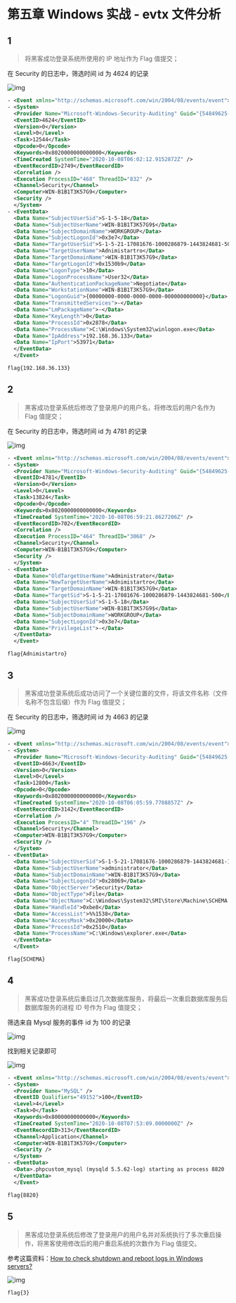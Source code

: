 # 第五章 Windows 实战 - evtx 文件分析

## 1

>
> 将黑客成功登录系统所使用的 IP 地址作为 Flag 值提交；

在 Security 的日志中，筛选时间 id 为 4624 的记录

![img](img/image_20240505-230513.png)

```xml
- <Event xmlns="http://schemas.microsoft.com/win/2004/08/events/event">
- <System>
  <Provider Name="Microsoft-Windows-Security-Auditing" Guid="{54849625-5478-4994-a5ba-3e3b0328c30d}" />
  <EventID>4624</EventID>
  <Version>0</Version>
  <Level>0</Level>
  <Task>12544</Task>
  <Opcode>0</Opcode>
  <Keywords>0x8020000000000000</Keywords>
  <TimeCreated SystemTime="2020-10-08T06:02:12.9152872Z" />
  <EventRecordID>2749</EventRecordID>
  <Correlation />
  <Execution ProcessID="468" ThreadID="832" />
  <Channel>Security</Channel>
  <Computer>WIN-B1B1T3K57G9</Computer>
  <Security />
  </System>
- <EventData>
  <Data Name="SubjectUserSid">S-1-5-18</Data>
  <Data Name="SubjectUserName">WIN-B1B1T3K57G9$</Data>
  <Data Name="SubjectDomainName">WORKGROUP</Data>
  <Data Name="SubjectLogonId">0x3e7</Data>
  <Data Name="TargetUserSid">S-1-5-21-17081676-1000286879-1443824681-500</Data>
  <Data Name="TargetUserName">Adnimistartro</Data>
  <Data Name="TargetDomainName">WIN-B1B1T3K57G9</Data>
  <Data Name="TargetLogonId">0x1530b9</Data>
  <Data Name="LogonType">10</Data>
  <Data Name="LogonProcessName">User32</Data>
  <Data Name="AuthenticationPackageName">Negotiate</Data>
  <Data Name="WorkstationName">WIN-B1B1T3K57G9</Data>
  <Data Name="LogonGuid">{00000000-0000-0000-0000-000000000000}</Data>
  <Data Name="TransmittedServices">-</Data>
  <Data Name="LmPackageName">-</Data>
  <Data Name="KeyLength">0</Data>
  <Data Name="ProcessId">0x2878</Data>
  <Data Name="ProcessName">C:\Windows\System32\winlogon.exe</Data>
  <Data Name="IpAddress">192.168.36.133</Data>
  <Data Name="IpPort">53971</Data>
  </EventData>
  </Event>
```

```plaintext
flag{192.168.36.133}
```

## 2

> 黑客成功登录系统后修改了登录用户的用户名，将修改后的用户名作为 Flag 值提交；

在 Security 的日志中，筛选时间 id 为 4781 的记录

![img](img/image_20240509-230903.png)

```xml
- <Event xmlns="http://schemas.microsoft.com/win/2004/08/events/event">
- <System>
  <Provider Name="Microsoft-Windows-Security-Auditing" Guid="{54849625-5478-4994-a5ba-3e3b0328c30d}" />
  <EventID>4781</EventID>
  <Version>0</Version>
  <Level>0</Level>
  <Task>13824</Task>
  <Opcode>0</Opcode>
  <Keywords>0x8020000000000000</Keywords>
  <TimeCreated SystemTime="2020-10-08T06:59:21.8627206Z" />
  <EventRecordID>702</EventRecordID>
  <Correlation />
  <Execution ProcessID="464" ThreadID="3068" />
  <Channel>Security</Channel>
  <Computer>WIN-B1B1T3K57G9</Computer>
  <Security />
  </System>
- <EventData>
  <Data Name="OldTargetUserName">Administrator</Data>
  <Data Name="NewTargetUserName">Adnimistartro</Data>
  <Data Name="TargetDomainName">WIN-B1B1T3K57G9</Data>
  <Data Name="TargetSid">S-1-5-21-17081676-1000286879-1443824681-500</Data>
  <Data Name="SubjectUserSid">S-1-5-18</Data>
  <Data Name="SubjectUserName">WIN-B1B1T3K57G9$</Data>
  <Data Name="SubjectDomainName">WORKGROUP</Data>
  <Data Name="SubjectLogonId">0x3e7</Data>
  <Data Name="PrivilegeList">-</Data>
  </EventData>
  </Event>
```

```plaintext
flag{Adnimistartro}
```

## 3

> 黑客成功登录系统后成功访问了一个关键位置的文件，将该文件名称（文件名称不包含后缀）作为 Flag 值提交；

在 Security 的日志中，筛选时间 id 为 4663 的记录

![img](img/image_20240516-231633.png)

```xml
- <Event xmlns="http://schemas.microsoft.com/win/2004/08/events/event">
- <System>
  <Provider Name="Microsoft-Windows-Security-Auditing" Guid="{54849625-5478-4994-a5ba-3e3b0328c30d}" />
  <EventID>4663</EventID>
  <Version>0</Version>
  <Level>0</Level>
  <Task>12800</Task>
  <Opcode>0</Opcode>
  <Keywords>0x8020000000000000</Keywords>
  <TimeCreated SystemTime="2020-10-08T06:05:59.7708857Z" />
  <EventRecordID>3142</EventRecordID>
  <Correlation />
  <Execution ProcessID="4" ThreadID="196" />
  <Channel>Security</Channel>
  <Computer>WIN-B1B1T3K57G9</Computer>
  <Security />
  </System>
- <EventData>
  <Data Name="SubjectUserSid">S-1-5-21-17081676-1000286879-1443824681-1000</Data>
  <Data Name="SubjectUserName">administrator</Data>
  <Data Name="SubjectDomainName">WIN-B1B1T3K57G9</Data>
  <Data Name="SubjectLogonId">0x28069</Data>
  <Data Name="ObjectServer">Security</Data>
  <Data Name="ObjectType">File</Data>
  <Data Name="ObjectName">C:\Windows\System32\SMI\Store\Machine\SCHEMA.DAT</Data>
  <Data Name="HandleId">0xbe8</Data>
  <Data Name="AccessList">%%1538</Data>
  <Data Name="AccessMask">0x20000</Data>
  <Data Name="ProcessId">0x2510</Data>
  <Data Name="ProcessName">C:\Windows\explorer.exe</Data>
  </EventData>
  </Event>
```

```plaintext
flag{SCHEMA}
```

## 4

> 黑客成功登录系统后重启过几次数据库服务，将最后一次重启数据库服务后数据库服务的进程 ID 号作为 Flag 值提交；

筛选来自 Mysql 服务的事件 id 为 100 的记录

![img](img/image_20240520-232031.png)

找到相关记录即可

![img](img/image_20240522-232247.png)

```xml
- <Event xmlns="http://schemas.microsoft.com/win/2004/08/events/event">
- <System>
  <Provider Name="MySQL" />
  <EventID Qualifiers="49152">100</EventID>
  <Level>4</Level>
  <Task>0</Task>
  <Keywords>0x80000000000000</Keywords>
  <TimeCreated SystemTime="2020-10-08T07:53:09.0000000Z" />
  <EventRecordID>313</EventRecordID>
  <Channel>Application</Channel>
  <Computer>WIN-B1B1T3K57G9</Computer>
  <Security />
  </System>
- <EventData>
  <Data>.phpcustom_mysql (mysqld 5.5.62-log) starting as process 8820 ...</Data>
  </EventData>
  </Event>
```

```plaintext
flag{8820}
```

## 5

> 黑客成功登录系统后修改了登录用户的用户名并对系统执行了多次重启操作，将黑客使用修改后的用户重启系统的次数作为 Flag 值提交。

参考这篇资料：[How to check shutdown and reboot logs in Windows servers?](https://manage.accuwebhosting.com/knowledgebase/3897/How-to-check-shutdown-and-reboot-logs-in-Windows-servers.html)

![img](img/image_20240529-232917.png)

```plaintext
flag{3}
```
